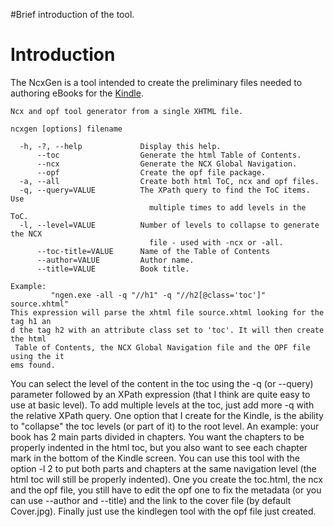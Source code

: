 #Brief introduction of the tool.
# Introduction #

The NcxGen is a tool intended to create the preliminary files needed to authoring eBooks for the [Kindle](https://kindle.amazon.com/).

```
Ncx and opf tool generator from a single XHTML file.

ncxgen [options] filename

  -h, -?, --help             Display this help.
      --toc                  Generate the html Table of Contents.
      --ncx                  Generate the NCX Global Navigation.
      --opf                  Create the opf file package.
  -a, --all                  Create both html ToC, ncx and opf files.
  -q, --query=VALUE          The XPath query to find the ToC items. Use
                               multiple times to add levels in the ToC.
  -l, --level=VALUE          Number of levels to collapse to generate the NCX
                               file - used with -ncx or -all.
      --toc-title=VALUE      Name of the Table of Contents
      --author=VALUE         Author name.
      --title=VALUE          Book title.

Example:
         "ngen.exe -all -q "//h1" -q "//h2[@class='toc']" source.xhtml"
This expression will parse the xhtml file source.xhtml looking for the tag h1 an
d the tag h2 with an attribute class set to 'toc'. It will then create the html
 Table of Contents, the NCX Global Navigation file and the OPF file using the it
ems found.
```

You can select the level of the content in the toc using the -q (or --query) parameter followed by an XPath expression (that I think are quite easy to use at basic level). To add multiple levels at the toc, just add more -q with the relative XPath query. One option that I create for the Kindle, is the ability to "collapse" the toc levels (or part of it) to the root level. An example: your book has 2 main parts divided in chapters. You want the chapters to be properly indented in the html toc, but you also want to see each chapter mark in the bottom of the Kindle screen. You can use this tool with the option -l 2 to put both parts and chapters at the same navigation level (the html toc will still be properly indented).
One you create the toc.html, the ncx and the opf file, you still have to edit the opf one to fix the metadata (or you can use --author and --title) and the link to the cover file (by default Cover.jpg). Finally just use the kindlegen tool with the opf file just created.